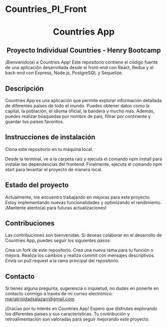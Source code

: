 # Countries_PI_Front

<h1 align="center">Countries App</h1>

<h2 align="center">Proyecto Individual Countries - Henry Bootcamp</h2>

¡Bienvenido(a) a Countries App! Este repositorio contiene el código fuente de una aplicación desarrollada desde el front-end con React, Redux y el back-end con Express, Node.js, PostgreSQL y Sequelize.

<h2>Descripción</h2>

Countries App es una aplicación que permite explorar información detallada de diferentes países de todo el mundo. Puedes obtener datos como la capital, la población, el idioma oficial, la bandera y mucho más. Además, puedes realizar búsquedas por nombre de país, filtrar por continente y guardar tus países favoritos.

<h2>Instrucciones de instalación</h2>

Clona este repositorio en tu máquina local.

Desde la terminal, ve a la carpeta raíz y ejecuta el comando npm install para instalar las dependencias del frontend.
Finalmente, ejecuta el comando npm start para levantar el proyecto de manera local.

<h2>Estado del proyecto</h2>

Actualmente, me encuentro trabajando en mejoras para este proyecto. Estoy implementando nuevas funcionalidades y optimizando el rendimiento. ¡Mantente atento(a) para futuras actualizaciones!

<h2>Contribuciones</h2>

Las contribuciones son bienvenidas. Si deseas colaborar en el desarrollo de Countries App, puedes seguir los siguientes pasos:

Crea un fork de este repositorio.
Crea una nueva rama para tu función o mejora.
Realiza los cambios y realiza commit con mensajes descriptivos.
Envía un pull request a la rama principal del repositorio.

<h2>Contacto</h2>

Si tienes alguna pregunta, sugerencia o inquietud, no dudes en ponerte en contacto conmigo a través de mi correo electrónico: mariatrinidadsalazarr@gmail.com.

¡Gracias por tu interés en Countries App! Espero que disfrutes explorando los diferentes países y sus características. Tu contribución y retroalimentación son valoradas para seguir mejorando este proyecto.
